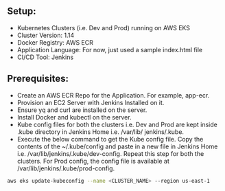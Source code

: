 ## Setup:
* Kubernetes Clusters (i.e. Dev and Prod) running on AWS EKS
* Cluster Version: 1.14
* Docker Registry: AWS ECR
* Application Language: For now, just used a sample index.html file
* CI/CD Tool: Jenkins
## Prerequisites:
* Create an AWS ECR Repo for the Application. For example, app-ecr.
* Provision an EC2 Server with Jenkins Installed on it.
* Ensure yq and curl are installed on the server.
* Install Docker and kubectl on the server.
* Kube config files for both the clusters i.e. Dev and Prod are kept inside .kube directory in Jenkins Home i.e. /var/lib/     jenkins/.kube.
* Execute the below command to get the Kube config file. Copy the contents of the ~/.kube/config and paste in a new file in    Jenkins Home i.e. /var/lib/jenkins/.kube/dev-config. Repeat this step for both the clusters. For Prod config, the config     file is available at /var/lib/jenkins/.kube/prod-config.
```bash
aws eks update-kubeconfig --name <CLUSTER_NAME> --region us-east-1
```  
